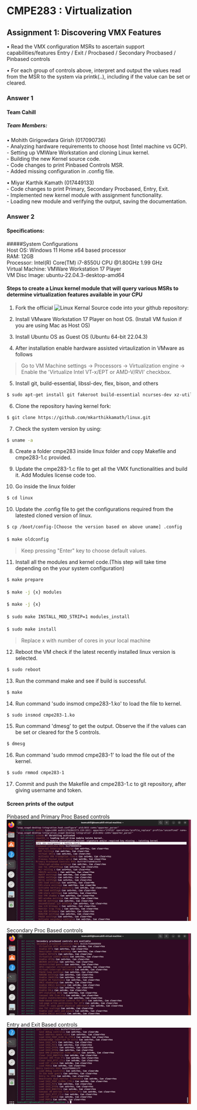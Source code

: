# CMPE283 : Virtualization<br />

## Assignment 1: Discovering VMX Features<br />

• Read the VMX configuration MSRs to ascertain support capabilities/features
Entry / Exit / Procbased / Secondary Procbased / Pinbased controls<br />

• For each group of controls above, interpret and output the values read from the MSR to the system
via printk(..), including if the value can be set or cleared.<br />


### Answer 1

#### Team Cahill

##### Team Members:<br />

• Mohith Girigowdara Girish (017090736)<br />
	- Analyzing hardware requirements to choose host (Intel machine vs GCP).<br />
	- Setting up VMWare Workstation and cloning Linux kernel.<br />
	- Building the new Kernel source code.<br />
	- Code changes to print Pinbased Controls MSR.<br />
	- Added missing configuration in .config file.<br />

• Miyar Karthik Kamath (017449133)<br />
	- Code changes to print Primary, Secondary Procbased, Entry, Exit.<br />
	- Implemented new kernel module with assignment functionality.<br />
	- Loading new module and verifying the output, saving the documentation.<br />


### Answer 2

#### Specifications:<br />

#####System Configurations<br />
Host OS: Windows 11 Home x64 based processor<br />
RAM: 12GB <br />
Processor: Intel(R) Core(TM) i7-8550U CPU @1.80GHz 1.99 GHz<br />
Virtual Machine: VMWare Workstation 17 Player<br />
VM Disc Image: ubuntu-22.04.3-desktop-amd64<br />

#### Steps to create a Linux kernel module that will query various MSRs to determine virtualization features available in your CPU<br />

1) Fork the official ![Linux Kernal Source](https://github.com/torvalds/linux) code into your github repository:

2) Install VMware Workstation 17 Player on host OS. (Install VM fusion if you are using Mac as Host OS)<br />

3) Install Ubuntu OS as Guest OS (Ubuntu 64-bit 22.04.3) <br />

4) After installation enable hardware assisted virtaulization in VMware as follows <br />
> Go to VM Machine settings -> Processors -> Virtualization engine -> Enable the 'Virtualize Intel VT-x/EPT or AMD-V/RVI' checkbox.<br />

5) Install  git, build-essential, libssl-dev, flex, bison, and others<br />

```bash
$ sudo apt-get install git fakeroot build-essential ncurses-dev xz-utils libssl-dev bc flex libelf-dev bison
```

6) Clone the repository having kernel fork:

```bash
$ git clone https://github.com/mkarthikkamath/linux.git
```

7) Check the system version by using:<br />

```bash
$ uname -a
```

8) Create a folder cmpe283 inside linux folder and copy Makefile and cmpe283-1.c provided.<br />

9) Update the cmpe283-1.c file to get all the VMX functionalities and build it. Add Modules license code too. <br/>

10) Go inside the linux folder<br />

```bash
$ cd linux
```

10) Update the .config file to get the configurations required from the latested cloned version of linux.<br />

```bash
$ cp /boot/config-[Choose the version based on above uname] .config

$ make oldconfig
```
> Keep pressing "Enter" key to choose default values.

11) Install all the modules and kernel code.(This step will take time depending on the your system configuration)<br />

```bash
$ make prepare

$ make -j {x} modules 

$ make -j {x}

$ sudo make INSTALL_MOD_STRIP=1 modules_install

$ sudo make install
```

> Replace x with number of cores in your local machine


12) Reboot the VM check if the latest recently installed linux version is selected.<br />

```bash
$ sudo reboot
```

13) Run the command make and see if build is successful.<br />

```bash
$ make
```

14) Run command 'sudo insmod cmpe283-1.ko' to load the file to kernel.<br />

```bash
$ sudo insmod cmpe283-1.ko
```

15) Run command 'dmesg' to get the output. Observe the if the values can be set or cleared for the 5 controls.<br />

```bash
$ dmesg
```

16) Run command 'sudo rmmod cmpe283-1' to load the file out of the kernel.<br />

```bash
$ sudo rmmod cmpe283-1
```

17) Commit and push the Makefile and cmpe283-1.c to git repository, after giving username and token.<br />


#### Screen prints of the output

Pinbased and Primary Proc Based controls
![alt text](https://github.com/mkarthikkamath/linux/blob/master/cmpe283/Assignment%201/Pinbased%20and%20Primary%20Procbased%20Controls.png?raw=true)

Secondary Proc Based controls
![alt text](https://github.com/mkarthikkamath/linux/blob/master/cmpe283/Assignment%201/Procbased%20Controls.png?raw=true)

Entry and Exit Based controls
![alt text](https://github.com/mkarthikkamath/linux/blob/master/cmpe283/Assignment%201/Entry%20and%20Exit%20Controls.png?raw=true)

